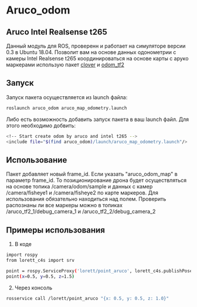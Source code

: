 # Aruco_odom
## Aruco Intel Realsense t265
Данный модуль для ROS, проверенн и работает на симуляторе версии 0.3 в Ubuntu 18.04. Позволит вам на основе данных одонометрии с камеры Intel Realsense t265 координироваться на основе карты с аруко маркерами использую пакет [clover](https://github.com/CopterExpress/clover) и [odom_tf2](https://github.com/Elur12/odom_tf2)

## Запуск 
Запуск пакета осуществляется из launch файла:
```bash
roslaunch aruco_odom aruco_map_odometry.launch
```
Либо есть возможность добавить запуск пакета в ваш launch файл. Для этого необходимо добвить:
```bash
<!-- Start create odom by aruco and intel t265 -->
<include file="$(find aruco_odom)/launch/aruco_map_odometry.launch"/>
```
## Использование
Пакет добавляет новый frame_id. Если указать "aruco_odom_map" в параметр frame_id. То позиционирование дрона будет осуществляться на основе топика /camera/odom/sample и данных с камер /camera/fisheye1 и /camera/fisheye2 по карте маркеров. 
Для использования обязательно находиться над полем. Проверить распознаны ли все маркеры можно в топиках /aruco_tf2_1/debug_camera_1 и /aruco_tf2_2/debug_camera_2

## Примеры использования
1. В коде
```bash
import rospy
from lorett_c4s import srv

point = rospy.ServiceProxy('lorett/point_aruco', lorett_c4s.publishPose)
point(x=0.5, y=0.5, z=1.5)

```

2. Через консоль
```bash
rosservice call /lorett/point_aruco "{x: 0.5, y: 0.5, z: 1.0}" 
```
